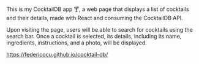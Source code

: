 This is my CocktailDB app 🍸, a web page that displays a list of cocktails and their details, made with React and consuming the CocktailDB API.  

Upon visiting the page, users will be able to search for cocktails using the search bar. Once a cocktail is selected, its details, including its name, ingredients, instructions, and a photo, will be displayed.  

https://federicocu.github.io/cocktail-db/
